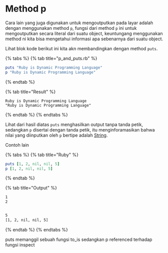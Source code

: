 # Method p

Cara lain yang juga digunakan untuk mengoutputkan pada layar adalah dengan menggunakan method `p`, fungsi dari method `p` ini untuk mengoutputkan secara literal dari suatu object, keuntungang menggunakan method ni kita bisa mengetahui informasi apa sebenarnya dari suatu object. 

Lihat blok kode berikut ini kita akn membandingkan dengan method `puts`. 

{% tabs %}
{% tab title="p\_and\_puts.rb" %}
```ruby
puts "Ruby is Dynamic Programming Language"
p "Ruby is Dynamic Programming Language"
```
{% endtab %}

{% tab title="Result" %}
```
Ruby is Dynamic Programming Language
"Ruby is Dynamic Programming Language"
```
{% endtab %}
{% endtabs %}

Lihat dari hasil diatas `puts` menghasilkan output tanpa tanda petik, sedangkan `p` disertai dengan tanda petik, itu menginforamasikan bahwa nilai yang diinputkan oleh `p` bertipe adalah [String](../strings.md).

Contoh lain 

{% tabs %}
{% tab title="Ruby" %}
```ruby
puts [1, 2, nil, nil, 5] 
p [1, 2, nil, nil, 5]
```
{% endtab %}

{% tab title="Output" %}
```bash
1
2


5
[1, 2, nil, nil, 5]
```
{% endtab %}
{% endtabs %}

puts memanggil sebuah fungsi to\_is sedangkan p referenced terhadap fungsi inspect


